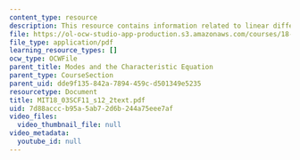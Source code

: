 ```yaml
---
content_type: resource
description: This resource contains information related to linear differential equations.
file: https://ol-ocw-studio-app-production.s3.amazonaws.com/courses/18-03sc-differential-equations-fall-2011/7d88acccb95a5ab72d6b244a75eee7af_MIT18_03SCF11_s12_2text.pdf
file_type: application/pdf
learning_resource_types: []
ocw_type: OCWFile
parent_title: Modes and the Characteristic Equation
parent_type: CourseSection
parent_uid: dde9f135-842a-7894-459c-d501349e5235
resourcetype: Document
title: MIT18_03SCF11_s12_2text.pdf
uid: 7d88accc-b95a-5ab7-2d6b-244a75eee7af
video_files:
  video_thumbnail_file: null
video_metadata:
  youtube_id: null
---
```

